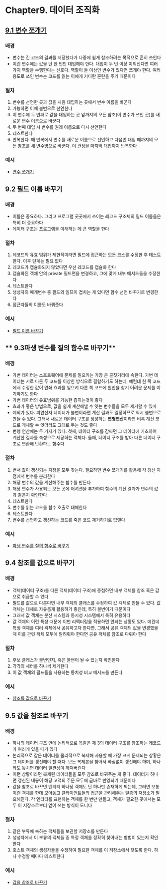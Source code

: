 # Chapter9. 데이터 조직화

## <u>9.1 변수 쪼개기</u>

### **배경**

- 변수는 긴 코드의 결과를 저장했다가 나중에 쉽게 참조하려는 목적으로 흔히 쓰인다
- 이런 변수에는 값을 단 한 번만 대입해야 한다. 대입이 두 번 이상 이뤄진다면 여러 가지 역할을 수행한다는 신호다. 역할이 둘 이상인 변수가 있다면 쪼개야 한다. 여러 용도로 쓰인 변수는 코드를 읽는 이에게 커다란 혼란을 주기 때문이다

### **절차**

1. 변수를 선언한 곳과 값을 처음 대입하는 곳에서 변수 이름을 바꾼다
2. 가능하면 이때 불변으로 선언한다
3. 이 변수에 두 번째로 값을 대입하는 곳 앞까지의 모든 참조(이 변수가 쓰인 곳)를 새로운 변수 이름으로 바꾼다
4. 두 번째 대입 시 변수를 원래 이름으로 다시 선언한다
5. 테스트한다
6. 반복한다. 매 반복에서 변수를 새로운 이름으로 선언하고 다음번 대입 때까지의 모든 참조를 새 변수명으로 바꾼다. 이 관정을 마지막 대입까지 반복한다

### **예시**

- [변수 쪼개기](./Example/SplitVariable.md)

## **9.2 필드 이름 바꾸기**

### **배경**

- 이름은 중요하다. 그리고 프로그램 곳곳에서 쓰이는 레코드 구조체의 필드 이름들은 특히 더 중요하다
- 데이터 구조는 프로그램을 이해하는 데 큰 역할을 한다

### **절차**

1. 레코드의 유효 범위가 제한적이라면 필드에 접근하는 모든 코스를 수정한 후 테스트한다. 이후 단계는 필요 없다
2. 레코드가 캡슐화되지 않았다면 우선 레코드를 캡슐화 한다
3. 캡슐화된 객체 안의 private 필드면을 변경하고, 그에 맞게 내부 메서드들을 수정한다
4. 테스트한다
5. 생성자의 매개변수 중 필드와 일므이 겹치는 게 있다면 함수 선언 바꾸기로 변경한다
6. 접근자들의 이름도 바꿔준다

### **예시**

- [필드 이름 바꾸기](./Example/RenameField.md)

## ** 9.3파생 변수를 질의 함수로 바꾸기**

### **배경**

- 가변 데이터는 소프트웨어에 문제를 일으키는 가장 큰 골칫거리에 속한다. 가변 데이터는 서로 다른 두 코드를 이상한 방식으로 결합하기도 하는데, 예컨데 한 쪽 코드에서 수정한 값이 연쇄 효과를 일으켜 다른 쪽 코드에 원인을 찾기 어려운 문제를 야기하기도 한다
- 가변 데이터의 유효범위를 가능한 좁히는것이 좋다
- 효과가 좋은 방법으로, 값을 쉽게 계산해낼 수 잇는 변수들을 모두 제거할 수 있따
- 예외가 있다. 피연산자 데이터가 불변이라면 계산 결과도 일정하므로 역시 불변으로 만들 수 있다. 그래서 새로운 데이터 구조를 생성하는 **변형연산**이라면 비록 계산 코드로 개체할 수 잇더라도 그대로 두는 것도 좋다
- 변형 연산에는 두 가지가 있다. 첫째, 데이터 구조를 감싸면 그 데이터에 기초하여 계산한 결과를 속성으로 제공하는 객체다. 둘때, 데이터 구조를 받아 다른 데이터 구조로 변환해 반환하는 함수다

### **절차**

1. 변서 값이 갱신되는 지점을 모두 찾는다. 필요하면 변수 쪼개기를 활용해 각 갱신 지점에서 변수를 분리한다
2. 해당 변수의 값을 계산해주는 함수를 만든다
3. 해당 변수가 사용되는 모든 곳에 어셔션을 추가하여 함수의 계산 결과가 변수의 값과 같은지 확인한다
4. 테스트한다
5. 변수를 읽는 코드를 함수 호출로 대체한다
6. 테스트한다
7. 변수를 선언하고 갱신하는 코드를 죽은 코드 제거하기로 없앤다

### **예시**

- [파생 변수를 질의 함수로 바꾸기](./Example/ReplaceDerivedVariableWithQuery.md)

## **9.4 참조를 값으로 바꾸기**

### **배경**

- 객체(데이터 구조)를 다른 객체(데이터 구조)에 중첩하면 내부 객체를 참조 혹은 값으로 취급할 수 있다
- 필드를 값으로 다룬다면 내부 객체의 클래스를 수정하여 값 객체로 만들 수 있다. 값 객체는 대체로 자유롭게 활용하기 좋은데, 특히 불변이기 때문이다
- 그래서 값 객체는 분산 시스템과 동시성 시스템에서 특히 유용하다
- 값 객체의 이런 특성 때문에 이번 리팩터링을 적용하면 안되는 상황도 있다. 예컨데 특정 객체를 여러 객체에서 공유하고자 한다면, 그래서 공유 객체의 값을 변경했을 때 이를 관련 객체 모두에 알려줘야 한다면 공유 객체를 참조로 다뤄야 한다

### **절차**

1. 후보 클래스가 불변인지, 혹은 불변이 될 수 있는지 확인한다
2. 각각의 세터를 하나씩 제거한다
3. 이 값 객체의 필드들을 사용하는 동치성 비교 메서드를 만든다

### **예시**

- [참조를 값으로 바꾸기](./Example/ChangeReferenceToValue.md)

## **9.5 값을 참조로 바꾸기**

### **배경**

- 하나의 데이터 구조 안에 논리적으로 똑같은 제 3의 데이터 구조를 참조하는 레코드가 여러개 있을 때가 있다
- 논리적으로 같은 데이터를 물리적으로 복제해 사용할 때 가장 크게 문제되는 상황은 그 데이터를 갱신해야 할 때다. 모든 복제본을 찾아서 빠짐없이 갱신해야 하며, 하나라도 놓치면 데이터 일관성이 깨져버린다
- 이런 상황이라면 복제된 데이터들을 모두 참조로 바꿔주는 게 좋다. 데이터가 하나면 갱신된 내용이 해당 고객의 주문 모두에 곧바로 반영되기 때문이다
- 값을 참조로 바꾸면 엔티티 하나당 객체도 단 하나만 존재하게 되는데, 그러면 보통 이런 객체를 한데 모아놓고 클라이언트들의 접근을 관리해주는 일종의 저장소가 필요해진다. 각 엔티티를 표현하는 객체를 한 번만 만들고, 객체가 필요한 곳에서는 모두 이 저장소로부터 얻어 쓰는 방식이 도니다

### **절차**

1. 같은 부류에 속하는 객체들을 보관할 저장소를 만든다
2. 생성자에서 이 부류의 객체들 중 특정 객체를 정확히 찾아내는 방법이 있는지 확인한다
3. 호스트 객체의 생성자들을 수정하여 필요한 객체를 이 저장소에서 찾도록 한다. 하나 수정할 때마다 테스트한다

### **예시**

- [값을 참조로 바꾸기](./Example/ChangeValueToReference.md)
